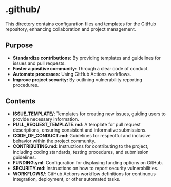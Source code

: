# .github/

This directory contains configuration files and templates for the GitHub repository,
enhancing collaboration and project management.

## Purpose

- **Standardize contributions:** By providing templates and guidelines for issues and
pull requests.
- **Foster a positive community:** Through a clear code of conduct.
- **Automate processes:** Using GitHub Actions workflows.
- **Improve project security:** By outlining vulnerability reporting procedures.

## Contents

- **ISSUE_TEMPLATE/**: Templates for creating new issues, guiding users to provide
necessary information.
- **PULL_REQUEST_TEMPLATE.md**: A template for pull request descriptions, ensuring
consistent and informative submissions.
- **CODE_OF_CONDUCT.md**: Guidelines for respectful and inclusive behavior within the
project community.
- **CONTRIBUTING.md**: Instructions for contributing to the project, including coding
standards, testing procedures, and submission guidelines.
- **FUNDING.yml**: Configuration for displaying funding options on GitHub.
- **SECURITY.md**: Instructions on how to report security vulnerabilities.
- **WORKFLOWS/**: GitHub Actions workflow definitions for continuous integration,
deployment, or other automated tasks.